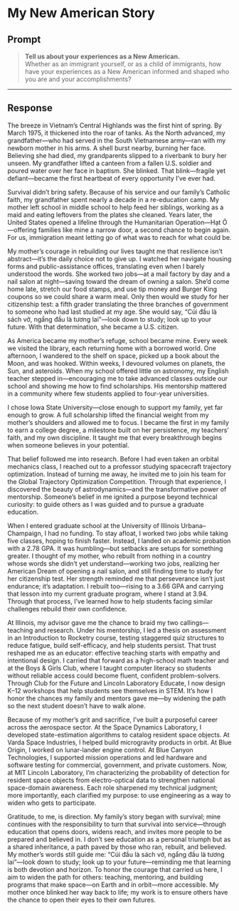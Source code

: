 # My New American Story

## Prompt
> **Tell us about your experiences as a New American.**  
> Whether as an immigrant yourself, or as a child of immigrants, how have your experiences as a New American informed and shaped who you are and your accomplishments?

---

## Response

The breeze in Vietnam’s Central Highlands was the first hint of spring. By March 1975, it thickened into the roar of tanks. As the North advanced, my grandfather—who had served in the South Vietnamese army—ran with my newborn mother in his arms. A shell burst nearby, burning her face. Believing she had died, my grandparents slipped to a riverbank to bury her unseen. My grandfather lifted a canteen from a fallen U.S. soldier and poured water over her face in baptism. She blinked.
That blink—fragile yet defiant—became the first heartbeat of every opportunity I’ve ever had.

Survival didn’t bring safety. Because of his service and our family’s Catholic faith, my grandfather spent nearly a decade in a re-education camp. My mother left school in middle school to help feed her siblings, working as a maid and eating leftovers from the plates she cleaned. Years later, the United States opened a lifeline through the Humanitarian Operation—Hạt Ô—offering families like mine a narrow door, a second chance to begin again. For us, immigration meant letting go of what was to reach for what could be.

My mother’s courage in rebuilding our lives taught me that resilience isn’t abstract—it’s the daily choice not to give up. I watched her navigate housing forms and public-assistance offices, translating even when I barely understood the words. She worked two jobs—at a mail factory by day and a nail salon at night—saving toward the dream of owning a salon. She’d come home late, stretch our food stamps, and use tip money and Burger King coupons so we could share a warm meal. Only then would we study for her citizenship test: a fifth grader translating the three branches of government to someone who had last studied at my age. She would say, “Cúi đầu là sách vở, ngẩng đầu là tương lai”—look down to study; look up to your future. With that determination, she became a U.S. citizen.

As America became my mother’s refuge, school became mine. Every week we visited the library, each returning home with a borrowed world. One afternoon, I wandered to the shelf on space, picked up a book about the Moon, and was hooked. Within weeks, I devoured volumes on planets, the Sun, and asteroids. When my school offered little on astronomy, my English teacher stepped in—encouraging me to take advanced classes outside our school and showing me how to find scholarships. His mentorship mattered in a community where few students applied to four-year universities.

I chose Iowa State University—close enough to support my family, yet far enough to grow. A full scholarship lifted the financial weight from my mother’s shoulders and allowed me to focus. I became the first in my family to earn a college degree, a milestone built on her persistence, my teachers’ faith, and my own discipline. It taught me that every breakthrough begins when someone believes in your potential.

That belief followed me into research. Before I had even taken an orbital mechanics class, I reached out to a professor studying spacecraft trajectory optimization. Instead of turning me away, he invited me to join his team for the Global Trajectory Optimization Competition. Through that experience, I discovered the beauty of astrodynamics—and the transformative power of mentorship. Someone’s belief in me ignited a purpose beyond technical curiosity: to guide others as I was guided and to pursue a graduate education.

When I entered graduate school at the University of Illinois Urbana–Champaign, I had no funding. To stay afloat, I worked two jobs while taking five classes, hoping to finish faster. Instead, I landed on academic probation with a 2.78 GPA. It was humbling—but setbacks are setups for something greater. I thought of my mother, who rebuilt from nothing in a country whose words she didn’t yet understand—working two jobs, realizing her American Dream of opening a nail salon, and still finding time to study for her citizenship test. Her strength reminded me that perseverance isn’t just endurance; it’s adaptation. I rebuilt too—rising to a 3.66 GPA and carrying that lesson into my current graduate program, where I stand at 3.94. Through that process, I’ve learned how to help students facing similar challenges rebuild their own confidence.

At Illinois, my advisor gave me the chance to braid my two callings—teaching and research. Under his mentorship, I led a thesis on assessment in an Introduction to Rocketry course, testing staggered quiz structures to reduce fatigue, build self-efficacy, and help students persist. That trust reshaped me as an educator: effective teaching starts with empathy and intentional design. I carried that forward as a high-school math teacher and at the Boys & Girls Club, where I taught computer literacy so students without reliable access could become fluent, confident problem-solvers. Through Club for the Future and Lincoln Laboratory Educate, I now design K–12 workshops that help students see themselves in STEM. It’s how I honor the chances my family and mentors gave me—by widening the path so the next student doesn’t have to walk alone.

Because of my mother’s grit and sacrifice, I’ve built a purposeful career across the aerospace sector. At the Space Dynamics Laboratory, I developed state-estimation algorithms to catalog resident space objects. At Varda Space Industries, I helped build microgravity products in orbit. At Blue Origin, I worked on lunar-lander engine control. At Blue Canyon Technologies, I supported mission operations and led hardware and software testing for commercial, government, and private customers. Now, at MIT Lincoln Laboratory, I’m characterizing the probability of detection for resident space objects from electro-optical data to strengthen national space-domain awareness. Each role sharpened my technical judgment; more importantly, each clarified my purpose: to use engineering as a way to widen who gets to participate.

Gratitude, to me, is direction. My family’s story began with survival; mine continues with the responsibility to turn that survival into service—through education that opens doors, widens reach, and invites more people to be prepared and believed in. I don’t see education as a personal triumph but as a shared inheritance, a path paved by those who ran, rebuilt, and believed. My mother’s words still guide me: “Cúi đầu là sách vở, ngẩng đầu là tương lai”—look down to study; look up to your future—reminding me that learning is both devotion and horizon. To honor the courage that carried us here, I aim to widen the path for others: teaching, mentoring, and building programs that make space—on Earth and in orbit—more accessible. My mother once blinked her way back to life; my work is to ensure others have the chance to open their eyes to their own futures.